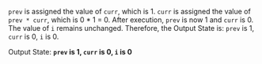 `prev` is assigned the value of `curr`, which is 1. `curr` is assigned the value of `prev * curr`, which is 0 * 1 = 0. After execution, `prev` is now 1 and `curr` is 0. The value of `i` remains unchanged. Therefore, the Output State is: `prev` is 1, `curr` is 0, `i` is 0.

Output State: **`prev` is 1, `curr` is 0, `i` is 0**